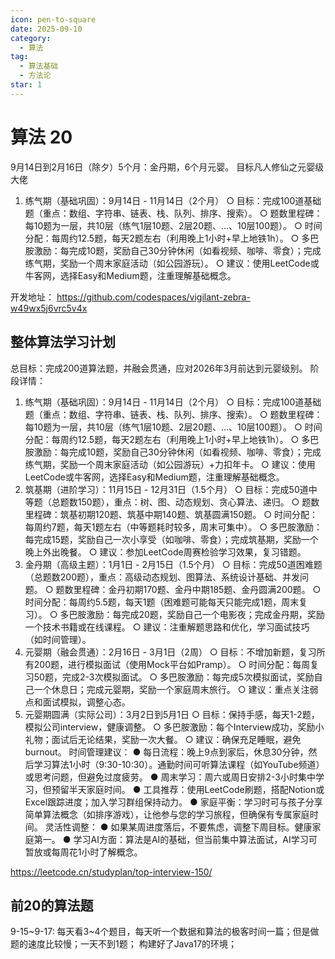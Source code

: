 ```yaml
---
icon: pen-to-square
date: 2025-09-10
category:
  - 算法
tag:
  - 算法基础
  - 方法论
star: 1
---
```


# 算法 20
9月14日到2月16日（除夕）5个月：金丹期，6个月元婴。
目标凡人修仙之元婴级大佬

1. 练气期（基础巩固）：9月14日 - 11月14日（2个月）
  ○ 目标：完成100道基础题（重点：数组、字符串、链表、栈、队列、排序、搜索）。
  ○ 题数里程碑：每10题为一层，共10层（练气1层10题、2层20题、...、10层100题）。
  ○ 时间分配：每周约12.5题，每天2题左右（利用晚上1小时+早上地铁1h）。
  ○ 多巴胺激励：每完成10题，奖励自己30分钟休闲（如看视频、咖啡、零食）；完成练气期，奖励一个周末家庭活动（如公园游玩）。
  ○ 建议：使用LeetCode或牛客网，选择Easy和Medium题，注重理解基础概念。

开发地址：
https://github.com/codespaces/vigilant-zebra-w49wx5j6vrc5v4x
## 整体算法学习计划
总目标：完成200道算法题，并融会贯通，应对2026年3月前达到元婴级别。
阶段详情：
1. 练气期（基础巩固）：9月14日 - 11月14日（2个月）
  ○ 目标：完成100道基础题（重点：数组、字符串、链表、栈、队列、排序、搜索）。
  ○ 题数里程碑：每10题为一层，共10层（练气1层10题、2层20题、...、10层100题）。
  ○ 时间分配：每周约12.5题，每天2题左右（利用晚上1小时+早上地铁1h）。
  ○ 多巴胺激励：每完成10题，奖励自己30分钟休闲（如看视频、咖啡、零食）；完成练气期，奖励一个周末家庭活动（如公园游玩）+力扣年卡。
  ○ 建议：使用LeetCode或牛客网，选择Easy和Medium题，注重理解基础概念。
2. 筑基期（进阶学习）：11月15日 - 12月31日（1.5个月）
  ○ 目标：完成50道中等题（总题数150题），重点：树、图、动态规划、贪心算法、递归。
  ○ 题数里程碑：筑基初期120题、筑基中期140题、筑基圆满150题。
  ○ 时间分配：每周约7题，每天1题左右（中等题耗时较多，周末可集中）。
  ○ 多巴胺激励：每完成15题，奖励自己一次小享受（如咖啡、零食）；完成筑基期，奖励一个晚上外出晚餐。
  ○ 建议：参加LeetCode周赛检验学习效果，复习错题。
3. 金丹期（高级主题）：1月1日 - 2月15日（1.5个月）
  ○ 目标：完成50道困难题（总题数200题），重点：高级动态规划、图算法、系统设计基础、并发问题。
  ○ 题数里程碑：金丹初期170题、金丹中期185题、金丹圆满200题。
  ○ 时间分配：每周约5.5题，每天1题（困难题可能每天只能完成1题，周末复习）。
  ○ 多巴胺激励：每完成20题，奖励自己一个电影夜；完成金丹期，奖励一个技术书籍或在线课程。
  ○ 建议：注重解题思路和优化，学习面试技巧（如时间管理）。
4. 元婴期（融会贯通）：2月16日 - 3月1日（2周）
  ○ 目标：不增加新题，复习所有200题，进行模拟面试（使用Mock平台如Pramp）。
  ○ 时间分配：每周复习50题，完成2-3次模拟面试。
  ○ 多巴胺激励：每完成5次模拟面试，奖励自己一个休息日；完成元婴期，奖励一个家庭周末旅行。
  ○ 建议：重点关注弱点和面试模拟，调整心态。
5. 元婴期圆满（实际公司）：3月2日到5月1日
  ○ 目标：保持手感，每天1-2题，模拟公司interview，健康调整。
  ○ 多巴胺激励：每个Interview成功，奖励小礼物；面试后无论结果，奖励一次大餐。
  ○ 建议：确保充足睡眠，避免 burnout。
时间管理建议：
● 每日流程：晚上9点到家后，休息30分钟，然后学习算法1小时（9:30-10:30）。通勤时间可听算法课程（如YouTube频道）或思考问题，但避免过度疲劳。
● 周末学习：周六或周日安排2-3小时集中学习，但预留半天家庭时间。
● 工具推荐：使用LeetCode刷题，搭配Notion或Excel跟踪进度；加入学习群组保持动力。
● 家庭平衡：学习时可与孩子分享简单算法概念（如排序游戏），让他参与您的学习旅程，但确保有专属家庭时间。
灵活性调整：
● 如果某周进度落后，不要焦虑，调整下周目标。健康家庭第一。
● 学习AI方面：算法是AI的基础，但当前集中算法面试，AI学习可暂放或每周花1小时了解概念。


https://leetcode.cn/studyplan/top-interview-150/ 
## 前20的算法题

9-15~9-17:
每天看3~4个题目，每天听一个数据和算法的极客时间一篇；但是做题的速度比较慢；一天不到1题；
构建好了Java17的环境；






